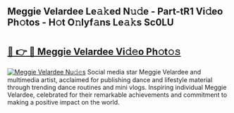 ## Meggie Velardee Le𝚊𝚔ed N𝚞𝚍e - Part-tR1 Vi𝚍eo Ph𝚘tos - H𝚘t O𝚗lyf𝚊ns Le𝚊𝚔s Sc0LU

# <h2><a href="http://hf71fr5.feru.top/?c=Meggie+Velardee">🔗 👉 🔴 Meggie Velardee Vi𝚍𝚎o Ph𝚘t𝚘𝚜</a></h2>

[![Meggie Velardee Nu𝚍𝚎s](https://i.imgur.com/0TWrTi3.gif)](http://hf71fr5.feru.top/?c=Meggie+Velardee)
Social media star Meggie Velardee and multimedia artist, acclaimed for publishing dance and lifestyle material through trending dance routines and mini vlogs. Inspiring individual Meggie Velardee, celebrated for their remarkable achievements and commitment to making a positive impact on the world. 
